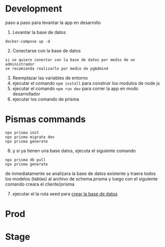 # Development
paso a paso para levantar la app en desarrollo

1. Levantar la base de datos
```
docker-compose up -d
```

2. Conectarse con la base de datos
```
si se quiere conectar con la base de datos por medio de un administrador
se recomienda realizarlo por medio de pgAdmin4
```

3. Reemplazar las variables de entorno
4. ejecutar el comando ``` npm install ``` para construir los modulos de node js
6. ejecutar el comando ``` npm run dev ``` para correr la app en modo desarrollador
7. ejecutar los comando de prisma

# Pismas commands
```
npx prisma init
npx prisma migrate dev
npx prisma generate
```

8. y si ya tienen una base datos, ejecuta el siguiente comando
```
npx prisma db pull
npx prisma generate
```
de inmediatamente se analizara la base de datos existente
y traera todos los modelos (tablas) al archivo de schema.prisma y luego con el siguiente comando
creara el cliente/prisma

7. ejecutar el la ruta seed para [crear la base de datos](http://localhost:3000/api/seed)



# Prod

# Stage